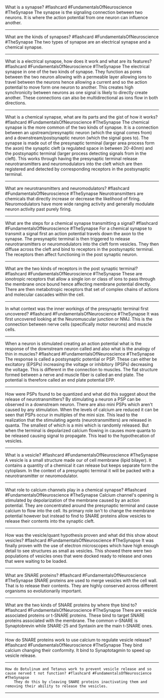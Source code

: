 What is a synapse? #flashcard #FundamentalsOfNeuroscience #TheSynapse
	The synapse is the signaling connection between two neurons. It is where the action potential from one neuron can influence another.

---
What are the kinds of synapses? #flashcard #FundamentalsOfNeuroscience #TheSynapse 
	The two types of synapse are an electrical synapse and a chemical synapse.

---
What is a electrical synapse, how does it work and what are its features? #flashcard #FundamentalsOfNeuroscience #TheSynapse 
	The electrical synapse in one of the two kinds of synapse. They function as pores between the two neuron allowing with a permeable layer allowing ions to travel between the neurons hence allowing a current and so the action potential to move form one neuron to another. This creates high synchronicity between neurons as one signal is likely to directly create another. These connections can also be multidirectional as ions flow in both directions.

---
What is a chemical synapse, what are its parts and the gist of how it works? #flashcard #FundamentalsOfNeuroscience #TheSynapse 
	The chemical synapse is the more common of the two kinds of synapse. It is a connection between an upstream/presynaptic neuron (which the signal comes from) and a downstream/postsynaptic neuron (which the signal goes to).  The synapse is made out of the presynaptic terminal (larger area process form the axon) the synaptic cleft (a regulated space in between 20-40nm) and the postsynaptic terminal (larger process detecting signals from in the cleft). This works through having the presynaptic terminal release neurotransmitters and neuromodulators into the cleft which are then registered and detected by corresponding receptors in the postsynaptic terminal.

---
What are neurotransmitters and neuromodulators? #flashcard #FundamentalsOfNeuroscience #TheSynapse 
	Neurotransmitters are chemicals that directly increase or decrease the likelihood of firing.  Neuromodulators have more wide ranging activity and generally modulate neuron activity past purely firing.

---
What are the steps for a chemical synapse transmitting a signal? #flashcard #FundamentalsOfNeuroscience #TheSynapse 
	For a chemical synapse to transmit a signal first an action potential travels down the axon to the synapse. The presynaptic terminal is then triggered to release neurotransmitters or neuromodulators into the cleft form vesicles. They then diffuse across the cleft and bind to receptors in the postsynaptic terminal. The receptors then affect functioning in the post synaptic neuron.

---
What are the two kinds of receptors in the post synaptic terminal? #flashcard #FundamentalsOfNeuroscience #TheSynapse 
	These are ionotropic receptors that allow a single ion or class of ions to pass through the membrane once bound hence affecting membrane potential directly. There are then metabotropic receptors that set of complex chains of actions and molecular cascades within the cell.

---
In what context was the inner workings of the presynaptic terminal first uncovered? #flashcard #FundamentalsOfNeuroscience #TheSynapse 
	It was first uncovered looking at the Neuromuscular junction or NMJ. This is the connection between nerve cells (specifically motor neurons) and muscle cells.

---
When a neuron is stimulated  creating an action potential what is the response of the downstream neuron called and also what is the analogy of thin in muscles? #flashcard #FundamentalsOfNeuroscience #TheSynapse
	The response is called a postsynaptic potential or PSP. These can either be excitatory (EPSPs) increasing the voltage or inhibitory (IPSPs) decreasing the voltage. This is different in the connection to muscles. The flat structure formed between a nerve and muscle fiber is called an end plate. The potential is therefore called an end plate potential EPP.

---
How were PSPs found to be quantized and what did this suggest about the release of neurotransmitters?
	By stimulating a neuron a PSP can be observed in a downstream neuron. There are also mini PSPs which aren't caused by any stimulation. When the levels of calcium are reduced it can be seen that PSPs occur in multiples of the mini size. This lead to the realization that the stimulating agents (neurotransmitters) are released in quanta. The smallest of which is a mini which is randomly released. But when the terminal is depolarized calcium flowing in causes more quanta to be released causing signal to propagate.  This lead to the hypothecation of vesicles.

---
What is a vesicle? #flashcard #FundamentalsOfNeuroscience #TheSynapse 
	A vesicle is a small structure made our of cell membrane (lipid bilayer).  It contains a quantity of a chemical it can release but keeps separate form the cytoplasm. In the context of a presynaptic terminal it will be packed with a neurotransmitter or neuromodulator.

---
What role to calcium channels play in a chemical synapse? #flashcard #FundamentalsOfNeuroscience #TheSynapse
	Calcium channel's opening is stimulated by depolarization of the membrane caused by an action potential. They are concentrated around the presynaptic terminal and cause calcium to flow into the cell. Its primary role isn't to change the membrane potential however but instead to find to SNARE proteins allow vesicles to release their contents into the synaptic cleft.

---
How was the vesicle/quant hypothesis proven and what did this show about vesicles? #flashcard #FundamentalsOfNeuroscience #TheSynapse 
	It was finally proven with the use of electron microscopes which have high enough detail to see structures as small as vesicles. This showed there were two populations of vesicles ones that were docked ready to release and ones that were waiting to be loaded.

---
What are SNARE proteins? #flashcard #FundamentalsOfNeuroscience #TheSynapse 
	SNARE proteins are used to merge vesicles with the cell wall. That is to release their contents. They are highly conserved across different organisms so evolutionarily important.

---
What are the two kinds of SNARE proteins by where thye bind to? #flashcard #FundamentalsOfNeuroscience #TheSynapse 
	There are vesicle associated proteins or t-SNARE proteins. These bind to target SNARE proteins associated with the membrane. The common v-SNARE is  Synaptobrevin while SNARE-25 and Syntaxin are the main t-SNARE ones.

---
How do SNARE proteins work to use calcium to regulate vesicle release? #flashcard #FundamentalsOfNeuroscience #TheSynapse 
	They bind calcium changing their conformity. It bind to Synaptotagmin to speed up vesicle release.

---
	How do Botulinum and Tetanus work to prevent vesicle release and so cause nerved t not function? #flashcard #FundamentalsOfNeuroscience #TheSynapse 
		They do this by cleaving SNARE proteins inactivating them and removing their ability to release the vesicles.

---
